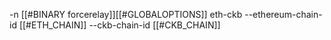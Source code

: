 -n [[#BINARY forcerelay]][[#GLOBALOPTIONS]] eth-ckb --ethereum-chain-id [[#ETH_CHAIN]] --ckb-chain-id [[#CKB_CHAIN]]
